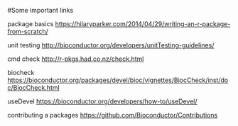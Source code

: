 #Some important links

package basics
https://hilaryparker.com/2014/04/29/writing-an-r-package-from-scratch/

unit testing
http://bioconductor.org/developers/unitTesting-guidelines/

cmd check
http://r-pkgs.had.co.nz/check.html

biocheck
https://bioconductor.org/packages/devel/bioc/vignettes/BiocCheck/inst/doc/BiocCheck.html

useDevel
https://bioconductor.org/developers/how-to/useDevel/

contributing a packages
https://github.com/Bioconductor/Contributions
